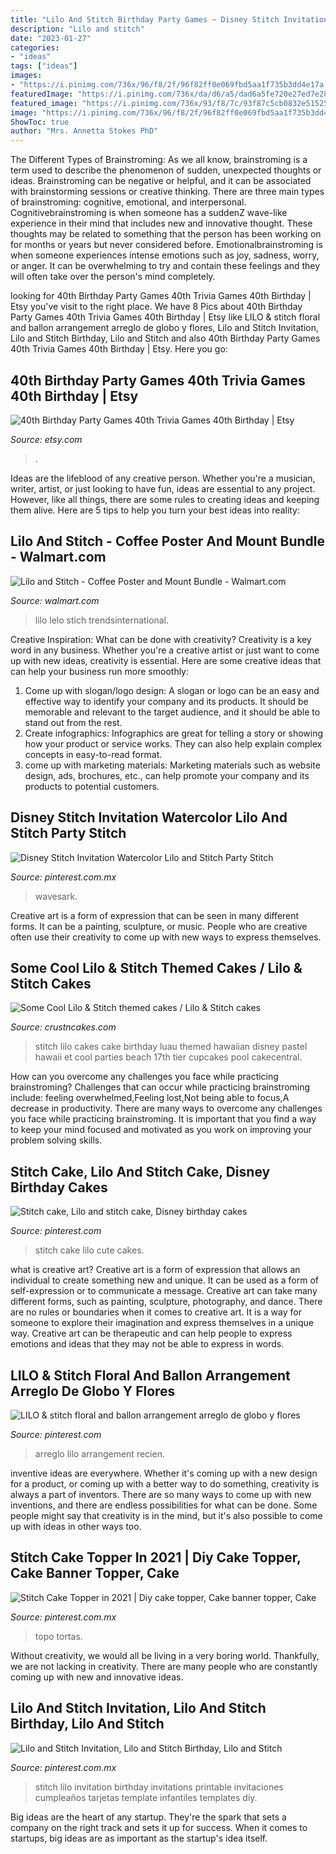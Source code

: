 ```yaml
---
title: "Lilo And Stitch Birthday Party Games ~ Disney Stitch Invitation Watercolor Lilo And Stitch Party Stitch"
description: "Lilo and stitch"
date: "2023-01-27"
categories:
- "ideas"
tags: ["ideas"]
images:
- "https://i.pinimg.com/736x/96/f8/2f/96f82ff0e069fbd5aa1f735b3dd4e17a.jpg"
featuredImage: "https://i.pinimg.com/736x/da/d6/a5/dad6a5fe720e27ed7e28e9a9ee6f36db.jpg"
featured_image: "https://i.pinimg.com/736x/93/f8/7c/93f87c5cb0832e5152587953c473a1e5.jpg"
image: "https://i.pinimg.com/736x/96/f8/2f/96f82ff0e069fbd5aa1f735b3dd4e17a.jpg"
ShowToc: true
author: "Mrs. Annetta Stokes PhD"
---
```



The Different Types of Brainstroming:
As we all know, brainstroming is a term used to describe the phenomenon of sudden, unexpected thoughts or ideas. Brainstroming can be negative or helpful, and it can be associated with brainstorming sessions or creative thinking. There are three main types of brainstroming: cognitive, emotional, and interpersonal. 
Cognitivebrainstroming is when someone has a suddenZ wave-like experience in their mind that includes new and innovative thought. These thoughts may be related to something that the person has been working on for months or years but never considered before. Emotionalbrainstroming is when someone experiences intense emotions such as joy, sadness, worry, or anger. It can be overwhelming to try and contain these feelings and they will often take over the person's mind completely.

	

		
looking for 40th Birthday Party Games 40th Trivia Games 40th Birthday | Etsy you've visit to the right place. We have 8 Pics about 40th Birthday Party Games 40th Trivia Games 40th Birthday | Etsy like LILO &amp; stitch floral and ballon arrangement arreglo de globo y flores, Lilo and Stitch Invitation, Lilo and Stitch Birthday, Lilo and Stitch and also 40th Birthday Party Games 40th Trivia Games 40th Birthday | Etsy. Here you go:
		
    
## 40th Birthday Party Games 40th Trivia Games 40th Birthday | Etsy

<img loading=lazy src="https://i.etsystatic.com/11300744/r/il/1e1427/2181108659/il_794xN.2181108659_qvsg.jpg" onerror="this.onerror=null;this.src='https://tse2.mm.bing.net/th?id=OIP._XWkZ_iYmcvJ0D9TereATQHaFj&amp;pid=15.1';" alt="40th Birthday Party Games 40th Trivia Games 40th Birthday | Etsy">

_Source: etsy.com_

>. 

	

Ideas are the lifeblood of any creative person. Whether you're a musician, writer, artist, or just looking to have fun, ideas are essential to any project. However, like all things, there are some rules to creating ideas and keeping them alive. Here are 5 tips to help you turn your best ideas into reality:

    
## Lilo And Stitch - Coffee Poster And Mount Bundle - Walmart.com

<img loading=lazy src="https://i5.walmartimages.com/asr/38709b16-4883-4335-bde0-fbaca3f32baa_1.122d579f9c477edbe2ad67c6673af6ec.jpeg" onerror="this.onerror=null;this.src='https://tse3.mm.bing.net/th?id=OIP.mijkgUbHOCiXHkxXHMngqgHaLQ&amp;pid=15.1';" alt="Lilo and Stitch - Coffee Poster and Mount Bundle - Walmart.com">

_Source: walmart.com_

>lilo lelo stich trendsinternational. 

	

Creative Inspiration: What can be done with creativity?
Creativity is a key word in any business. Whether you're a creative artist or just want to come up with new ideas, creativity is essential. Here are some creative ideas that can help your business run more smoothly: 
1. Come up with slogan/logo design: A slogan or logo can be an easy and effective way to identify your company and its products. It should be memorable and relevant to the target audience, and it should be able to stand out from the rest. 
2. Create infographics: Infographics are great for telling a story or showing how your product or service works. They can also help explain complex concepts in easy-to-read format. 
3. come up with marketing materials: Marketing materials such as website design, ads, brochures, etc., can help promote your company and its products to potential customers.

    
## Disney Stitch Invitation Watercolor Lilo And Stitch Party Stitch

<img loading=lazy src="https://i.pinimg.com/736x/93/f8/7c/93f87c5cb0832e5152587953c473a1e5.jpg" onerror="this.onerror=null;this.src='https://tse1.mm.bing.net/th?id=OIP.D2SznLu1oQR7Iic51FzjygHaO0&amp;pid=15.1';" alt="Disney Stitch Invitation Watercolor Lilo and Stitch Party Stitch">

_Source: pinterest.com.mx_

>wavesark. 

	

Creative art is a form of expression that can be seen in many different forms. It can be a painting, sculpture, or music. People who are creative often use their creativity to come up with new ways to express themselves.

    
## Some Cool Lilo &amp; Stitch Themed Cakes / Lilo &amp; Stitch Cakes

<img loading=lazy src="http://www.crustncakes.com/blog/wp-content/uploads/2016/04/42.jpg" onerror="this.onerror=null;this.src='https://tse4.mm.bing.net/th?id=OIP.fO0pXZH2Js5TNjk3oRji9QHaJ4&amp;pid=15.1';" alt="Some Cool Lilo &amp; Stitch themed cakes / Lilo &amp; Stitch cakes">

_Source: crustncakes.com_

>stitch lilo cakes cake birthday luau themed hawaiian disney pastel hawaii et cool parties beach 17th tier cupcakes pool cakecentral. 

	

How can you overcome any challenges you face while practicing brainstroming?
Challenges that can occur while practicing brainstroming include: feeling overwhelmed,Feeling lost,Not being able to focus,A decrease in productivity. There are many ways to overcome any challenges you face while practicing brainstroming. It is important that you find a way to keep your mind focused and motivated as you work on improving your problem solving skills.

    
## Stitch Cake, Lilo And Stitch Cake, Disney Birthday Cakes

<img loading=lazy src="https://i.pinimg.com/originals/3a/54/2b/3a542b5c38dc2adff472fb648eff7c38.jpg" onerror="this.onerror=null;this.src='https://tse1.mm.bing.net/th?id=OIP.UKluW1CKdaLJI69znW6BygHaJ4&amp;pid=15.1';" alt="Stitch cake, Lilo and stitch cake, Disney birthday cakes">

_Source: pinterest.com_

>stitch cake lilo cute cakes. 

	

what is creative art?
Creative art is a form of expression that allows an individual to create something new and unique. It can be used as a form of self-expression or to communicate a message. Creative art can take many different forms, such as painting, sculpture, photography, and dance.
There are no rules or boundaries when it comes to creative art. It is a way for someone to explore their imagination and express themselves in a unique way. Creative art can be therapeutic and can help people to express emotions and ideas that they may not be able to express in words.

    
## LILO &amp; Stitch Floral And Ballon Arrangement Arreglo De Globo Y Flores

<img loading=lazy src="https://i.pinimg.com/736x/1b/70/a6/1b70a610358e9457e5ff6ea6ec1b0c0f.jpg" onerror="this.onerror=null;this.src='https://tse4.mm.bing.net/th?id=OIP.v7vBKMoejN64V5VDoAEp1QHaJ3&amp;pid=15.1';" alt="LILO &amp; stitch floral and ballon arrangement arreglo de globo y flores">

_Source: pinterest.com_

>arreglo lilo arrangement recien. 

	

inventive ideas are everywhere. Whether it's coming up with a new design for a product, or coming up with a better way to do something, creativity is always a part of inventors. There are so many ways to come up with new inventions, and there are endless possibilities for what can be done. Some people might say that creativity is in the mind, but it's also possible to come up with ideas in other ways too.

    
## Stitch Cake Topper In 2021 | Diy Cake Topper, Cake Banner Topper, Cake

<img loading=lazy src="https://i.pinimg.com/736x/da/d6/a5/dad6a5fe720e27ed7e28e9a9ee6f36db.jpg" onerror="this.onerror=null;this.src='https://tse2.mm.bing.net/th?id=OIP.lqIeQkNLCTzPKaTkt1VS7AHaI4&amp;pid=15.1';" alt="Stitch Cake Topper in 2021 | Diy cake topper, Cake banner topper, Cake">

_Source: pinterest.com.mx_

>topo tortas. 

	

Without creativity, we would all be living in a very boring world. Thankfully, we are not lacking in creativity. There are many people who are constantly coming up with new and innovative ideas.

    
## Lilo And Stitch Invitation, Lilo And Stitch Birthday, Lilo And Stitch

<img loading=lazy src="https://i.pinimg.com/736x/96/f8/2f/96f82ff0e069fbd5aa1f735b3dd4e17a.jpg" onerror="this.onerror=null;this.src='https://tse1.mm.bing.net/th?id=OIP.4KgQr019_VGvBWXvKXu9_wHaKX&amp;pid=15.1';" alt="Lilo and Stitch Invitation, Lilo and Stitch Birthday, Lilo and Stitch">

_Source: pinterest.com.mx_

>stitch lilo invitation birthday invitations printable invitaciones cumpleaños tarjetas template infantiles templates diy. 

	

Big ideas are the heart of any startup. They're the spark that sets a company on the right track and sets it up for success. When it comes to startups, big ideas are as important as the startup's idea itself. 


